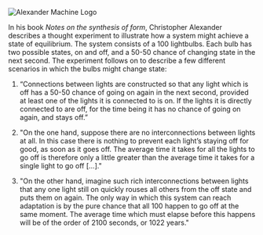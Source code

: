 ![Alexander Machine Logo](https://github.com/renatonouman/alexander-machine/blob/master/src/assets/am-logo-small.svg)

In his book _Notes on the synthesis of form_, Christopher Alexander describes a thought experiment to illustrate how a system might achieve a state of equilibrium.
The system consists of a 100 lightbulbs. Each bulb has two possible states, on and off, and a 50-50 chance of changing state in the next second. The experiment follows on to describe a few different scenarios in which the bulbs might change state:

1. “Connections between lights are constructed so that any light which is off has a 50-50 chance of going on again in the next second, provided at least one of the lights it is connected to is on. If the lights it is directly connected to are off, for the time being it has no chance of going on again, and stays off.”

2. "On the one hand, suppose there are no interconnections between lights at all. In this case there is nothing to prevent each light’s staying off for good, as soon as it goes off. The average time it takes for all the lights to go off is therefore only a little greater than the average time it takes for a single light to go off […]."

3. "On the other hand, imagine such rich interconnections between lights that any one light still on quickly rouses all others from the off state and puts them on again. The only way in which this system can reach adaptation is by the pure chance that all 100 happen to go off at the same moment. The average time which must elapse before this happens will be of the order of 2100 seconds, or 1022 years."
